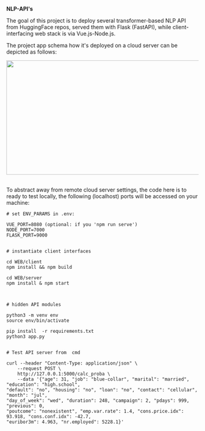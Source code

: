 

**NLP-API's**<br>

The goal of this project is to deploy several transformer-based NLP API from HuggingFace repos, served them with Flask (FastAPI), while client-interfacing web stack is via Vue.js-Node.js.

The project app schema how it's deployed on a cloud server can be depicted as follows:

<img src="https://i.ibb.co/WxS1XZF/Slide1.jpg" width="600" height="300"><br><br>


To abstract away from remote cloud server settings, the code here is to ready to test locally, the following (localhost) ports will be accessed on your machine:

```
# set ENV_PARAMS in .env:

VUE_PORT=8080 (optional: if you 'npm run serve')
NODE_PORT=7000
FLASK_PORT=9000
```

```

# instantiate client interfaces

cd WEB/client
npm install && npm build 

cd WEB/server
npm install & npm start



# hidden API modules

python3 -m venv env
source env/bin/activate

pip install  -r requirements.txt
python3 app.py
```




```

# Test API server from  cmd

curl --header "Content-Type: application/json" \
	--request POST \
	http://127.0.0.1:5000/calc_proba \
    --data '{"age": 31, "job": "blue-collar", "marital": "married", "education": "high.school", 
"default": "no", "housing": "no", "loan": "no", "contact": "cellular", "month": "jul", 
"day_of_week": "wed", "duration": 248, "campaign": 2, "pdays": 999, "previous": 0, 
"poutcome": "nonexistent", "emp.var.rate": 1.4, "cons.price.idx": 93.918, "cons.conf.idx": -42.7,
"euribor3m": 4.963, "nr.employed": 5228.1}'
```

